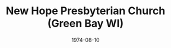 ---
date: &id001 1974-08-10
end_date: null
location:
  address: 2401 Deckner Avenue
  city: Green Bay
  state: WI
minister:
- end: 1976-01-01
  name: John Fikkert
  start: 1974-08-10
  type: pastor
- end: 1988-01-01
  name: David George
  start: 1976-01-01
  type: pastor
- end: 1994-01-01
  name: Jonathan Peters
  start: 1988-01-01
  type: pastor
- end: null
  name: James Ferguson
  start: 1994-01-01
  type: pastor
- end: 2015-01-01
  name: Paul A. Mourreale
  start: 2012-01-01
  type: Associate Pastor
ministers:
- John Fikkert
- David George
- Jonathan Peters
- James Ferguson
- Paul A. Mourreale
name: New Hope Presbyterian Church
names:
- end: null
  name: New Hope Presbyterian Church
  start: 1974-08-10
origination_date: *id001
raw_data: "WI\nGreen Bay\nNew Hope Presbyterian Church  (August 10, 1974\u2013\
  \ )\n2401 Deckner Avenue\nPastors: John Fikkert, 1974\u201376\nDavid George, 1976\u2013\
  88\nJonathan Peters, 1988\u201394\nJames Ferguson, 1994\u2013\nAssoc. Pastor: Paul\
  \ A. Mourreale, 2012\u201315"
received_from: MISSING
states:
- WI
status:
  active: true
  end_date: null
  reason: null
  received_from: null
  withdrawal_to: null
title: New Hope Presbyterian Church (Green Bay WI)

---